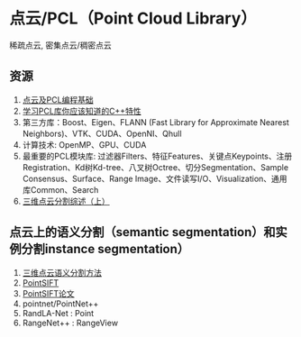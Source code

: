# 点云/PCL（Point Cloud Library）
稀疏点云, 密集点云/稠密点云

## 资源
1. [点云及PCL编程基础](https://mp.weixin.qq.com/s?__biz=MzI0MDYxMDk0Ng==&mid=2247488067&idx=2&sn=fcb688615d67886bf14dc3065ba6ef34&chksm=e91969aede6ee0b8c69d97ac624a9668deb7b5aa7e392d73245bf6ba7458eb96cd4cc57aa81c&scene=21#wechat_redirect)
2. [学习PCL库你应该知道的C++特性](https://mp.weixin.qq.com/s/YI00JFsWji0Af-nLRjGGKg)
3. 第三方库：Boost、Eigen、FLANN (Fast Library for Approximate Nearest Neighbors)、VTK、CUDA、OpenNI、Qhull
4. 计算技术: OpenMP、GPU、CUDA
5. 最重要的PCL模块库: 过滤器Filters、特征Features、关键点Keypoints、注册Registration、Kd树Kd-tree、八叉树Octree、切分Segmentation、Sample Consensus、Surface、Range Image、文件读写I/O、Visualization、通用库Common、Search
6. [三维点云分割综述（上）](https://mp.weixin.qq.com/s?__biz=MzI0MDYxMDk0Ng==&mid=2247487392&idx=1&sn=5912806bbb8b7babed30bfce7bbac44c&chksm=e919744dde6efd5b90798d9f88d5221b57735c7415e04fe69b083e6d78d8be6472742144135f&scene=21#wechat_redirect)

## 点云上的语义分割（semantic segmentation）和实例分割instance segmentation）
1. [三维点云语义分割方法](https://www.zhihu.com/question/276671580/answer/2178780853)
2. [PointSIFT](https://github.com/MVIG-SJTU/pointSIFT)
3. [PointSIFT论文](https://www.mvig.org/publications/pointSIFT.html)
4. pointnet/PointNet++
5. RandLA-Net : Point
6. RangeNet++ : RangeView
